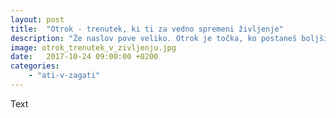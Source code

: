 ```yaml
---
layout: post
title:  "Otrok - trenutek, ki ti za vedno spremeni življenje"
description: "Že naslov pove veliko. Otrok je točka, ko postaneš boljši človek in dobiš nekoga, za katerega bi dal svoje življenje."
image: otrok_trenutek_v_zivljenju.jpg
date:   2017-10-24 09:00:00 +0200
categories: 
    - "ati-v-zagati"
---
```


Text
